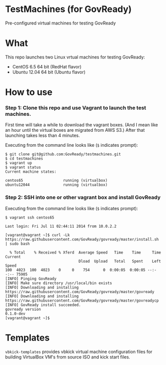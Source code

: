 TestMachines (for GovReady)
===========================

Pre-configured virtual machines for testing GovReady

# What
This repo launches two Linux vrtual machines for testing GovReady:
- CentOS 6.5 64 bit (RedHat flavor)
- Ubuntu 12.04 64 bit (Ubuntu flavor)


# How to use
### Step 1: Clone this repo and use Vagrant to launch the test machines.

First time will take a while to download the vagrant boxes. (And I mean like an hour until the virtual boxes are migrated from AWS S3.) After that launching takes less than 4 minutes.

Executing from the command line looks like (`$` indicates prompt): 

```
$ git clone git@github.com:GovReady/testmachines.git
$ cd testmachines
$ vagrant up
$ vagrant status
Current machine states:

centos65                  running (virtualbox)
ubuntu12044               running (virtualbox)
```

### Step 2: SSH into one or other vagrant box and install GovReady

Executing from the command line looks like (`$` indicates prompt): 
```
$ vagrant ssh centos65

Last login: Fri Jul 11 02:44:11 2014 from 10.0.2.2

[vagrant@vagrant ~]$ curl -Lk https://raw.githubusercontent.com/GovReady/govready/master/install.sh | sudo bash

  % Total    % Received % Xferd  Average Speed   Time    Time     Time  Current
                                 Dload  Upload   Total   Spent    Left  Speed
100  4023  100  4023    0     0    754      0  0:00:05  0:00:05 --:--:-- 75905
[INFO] Pinging GovReady
[INFO] Make sure directory /usr/local/bin exists
[INFO] Downloading and installing https://raw.githubusercontent.com/GovReady/govready/master/govready
[INFO] Downloading and installing https://raw.githubusercontent.com/GovReady/govready/master/govreadycp
[INFO] GovReady install succeeded.
govready version
0.1.0-dev
[vagrant@vagrant ~]$
```

# Templates
`vbkick-templates` provides vbkick virtual machine configuration files for building VirtualBox VM's from source ISO and kick start files.